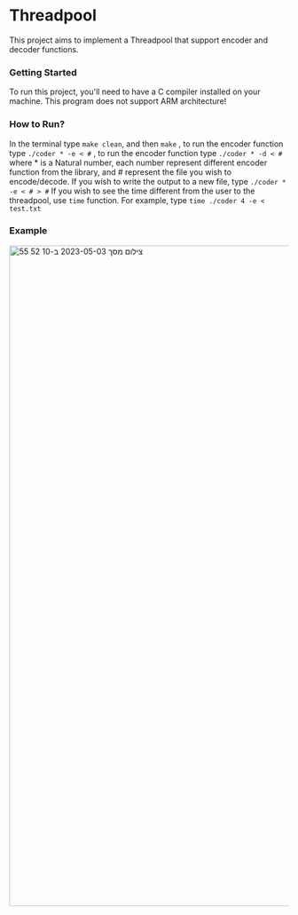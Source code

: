 # Threadpool

This project aims to implement a Threadpool that support encoder and decoder functions.


### Getting Started
To run this project, you'll need to have a C compiler installed on your machine.
This program does not support ARM architecture! 

### How to Run? 

In the terminal type `make clean`, and then `make` , to run the encoder function type `./coder * -e < #` 
, to run the encoder function type `./coder * -d < #`  
where * is a Natural number, each number represent different encoder function from the library, and # represent the file you wish to encode/decode.
  If you wish to write the output to a new file, type `./coder * -e < # > #`
  If you wish to see the time different from the user to the threadpool, use `time` function. For example, type `time ./coder 4 -e < test.txt`

### Example
<img width="1191" alt="צילום מסך 2023-05-03 ב-10 52 55" src="https://user-images.githubusercontent.com/92802335/235860109-2b2aae4d-c570-4718-be12-a7e529d5f2a4.png">


